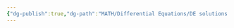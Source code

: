 ```yaml
---
{"dg-publish":true,"dg-path":"MATH/Differential Equations/DE solutions as series.md","permalink":"/math/differential-equations/de-solutions-as-series/","created":"2024-11-15T15:14:35.372-05:00","updated":"2025-07-08T11:02:52.739-04:00"}
---
```


